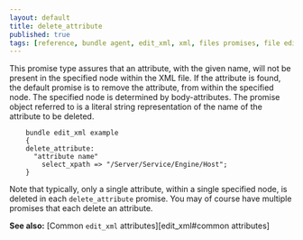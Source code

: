 ```yaml
---
layout: default
title: delete_attribute
published: true
tags: [reference, bundle agent, edit_xml, xml, files promises, file editing]
---
```


This promise type assures that an attribute, with the given name, will not be
present in the specified node within the XML file. If the attribute is found,
the default promise is to remove the attribute, from within the specified node.
The specified node is determined by body-attributes. The promise object referred
to is a literal string representation of the name of the attribute to be
deleted.

```cf3
    bundle edit_xml example
    {
    delete_attribute:
      "attribute name"
        select_xpath => "/Server/Service/Engine/Host";
    }
```

Note that typically, only a single attribute, within a single specified
node, is deleted in each `delete_attribute` promise. You may of course
have multiple promises that each delete an attribute.

**See also:** [Common `edit_xml` attributes][edit_xml#common attributes]
